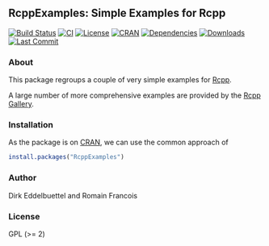 ## RcppExamples: Simple Examples for Rcpp

[![Build Status](https://travis-ci.org/eddelbuettel/rcppexamples.svg)](https://travis-ci.org/eddelbuettel/rcppexamples) 
[![CI](https://github.com/eddelbuettel/rcppexamples/workflows/ci/badge.svg)](https://github.com/eddelbuettel/rcppexamples/actions?query=workflow%3Aci)
[![License](http://img.shields.io/badge/license-GPL%20%28%3E=%202%29-brightgreen.svg?style=flat)](https://www.gnu.org/licenses/gpl-2.0.html) 
[![CRAN](https://www.r-pkg.org/badges/version/RcppExamples)](https://cran.r-project.org/package=RcppExamples) 
[![Dependencies](https://tinyverse.netlify.com/badge/RcppExamples)](https://cran.r-project.org/package=RcppExamples) 
[![Downloads](https://cranlogs.r-pkg.org/badges/RcppExamples?color=brightgreen)](https://www.r-pkg.org/pkg/RcppExamples)
[![Last Commit](https://img.shields.io/github/last-commit/eddelbuettel/rcppexamples)](https://github.com/eddelbuettel/rcppexamples)

### About

This package regroups a couple of very simple examples for [Rcpp](http://dirk.eddelbuettel.com/code/rcpp.html).

A large number of more comprehensive examples are provided by the [Rcpp Gallery](http://gallery.rcpp.org).

### Installation

As the package is on [CRAN](https://cran.r-project.org), we can use the common approach of

```r
install.packages("RcppExamples")
```

### Author

Dirk Eddelbuettel and Romain Francois

### License

GPL (>= 2)


